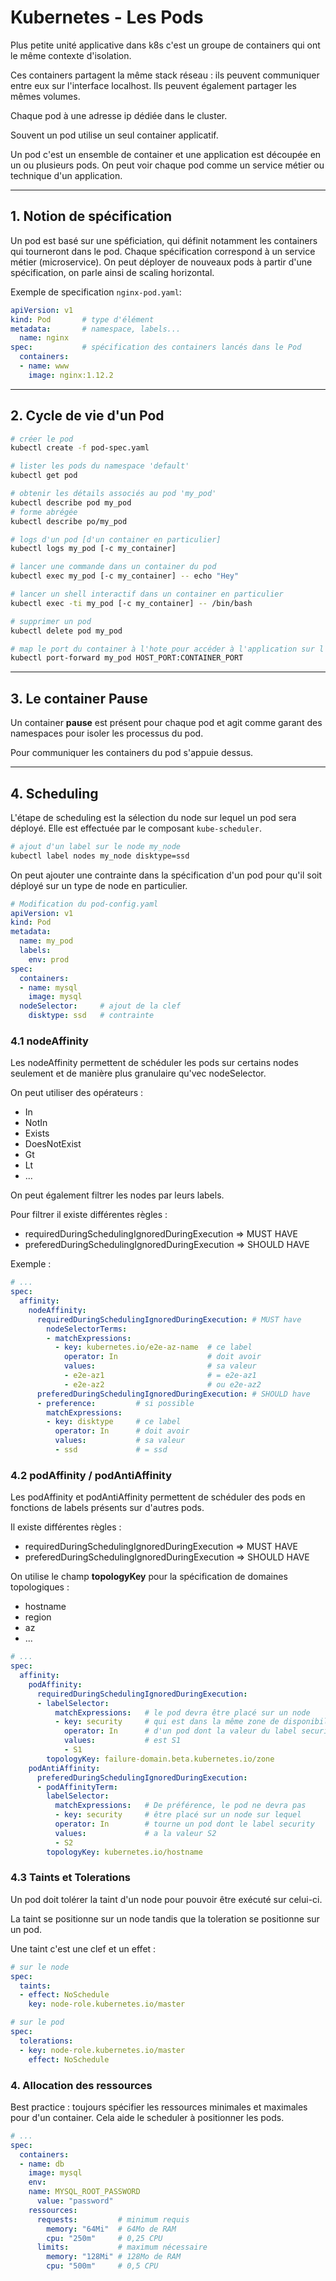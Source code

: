 # Kubernetes - Les Pods

Plus petite unité applicative dans k8s c'est un groupe de containers qui ont le même contexte d'isolation.

Ces containers partagent la même stack réseau : ils peuvent communiquer entre eux sur l'interface localhost. Ils peuvent également partager les mêmes volumes.

Chaque pod à une adresse ip dédiée dans le cluster.

Souvent un pod utilise un seul container applicatif.

Un pod c'est un ensemble de container et une application est découpée en un ou plusieurs pods. On peut voir chaque pod comme un service métier ou technique d'un application.

---

## 1. Notion de spécification

Un pod est basé sur une spéficiation, qui définit notamment les containers qui tourneront dans le pod. Chaque spécification correspond à un service métier (microservice).
On peut déployer de nouveaux pods à partir d'une spécification, on parle ainsi de scaling horizontal.

Exemple de specification ``nginx-pod.yaml``:

````yaml
apiVersion: v1
kind: Pod       # type d'élément
metadata:       # namespace, labels...
  name: nginx 
spec:           # spécification des containers lancés dans le Pod
  containers:
  - name: www
    image: nginx:1.12.2
````

---

## 2. Cycle de vie d'un Pod

````bash
# créer le pod
kubectl create -f pod-spec.yaml
````
````bash
# lister les pods du namespace 'default'
kubectl get pod
````
````bash
# obtenir les détails associés au pod 'my_pod'
kubectl describe pod my_pod
# forme abrégée
kubectl describe po/my_pod
````
````bash
# logs d'un pod [d'un container en particulier]
kubectl logs my_pod [-c my_container]
````
````bash
# lancer une commande dans un container du pod
kubectl exec my_pod [-c my_container] -- echo "Hey"
````
````bash
# lancer un shell interactif dans un container en particulier
kubectl exec -ti my_pod [-c my_container] -- /bin/bash
````
````bash
# supprimer un pod
kubectl delete pod my_pod
````
````bash
# map le port du container à l'hote pour accéder à l'application sur l'hote
kubectl port-forward my_pod HOST_PORT:CONTAINER_PORT
````

---

## 3. Le container Pause

Un container **pause** est présent pour chaque pod et agit comme garant des namespaces pour isoler les processus du pod.

Pour communiquer les containers du pod s'appuie dessus.

---

## 4. Scheduling

L'étape de scheduling est la sélection du node sur lequel un pod sera déployé. Elle est effectuée par le composant ``kube-scheduler``.

````bash
# ajout d'un label sur le node my_node 
kubectl label nodes my_node disktype=ssd
````

On peut ajouter une contrainte dans la spécification d'un pod pour qu'il soit déployé sur un type de node en particulier.

````yaml
# Modification du pod-config.yaml
apiVersion: v1
kind: Pod
metadata:
  name: my_pod
  labels:
    env: prod
spec:
  containers:
  - name: mysql
    image: mysql
  nodeSelector:     # ajout de la clef
    disktype: ssd   # contrainte
````

### 4.1 nodeAffinity

Les nodeAffinity permettent de schéduler les pods sur certains nodes seulement et de manière plus granulaire qu'vec nodeSelector.

On peut utiliser des opérateurs :
- In
- NotIn
- Exists
- DoesNotExist
- Gt
- Lt
- ...

On peut également filtrer les nodes par leurs labels.

Pour filtrer il existe différentes règles :
- requiredDuringSchedulingIgnoredDuringExecution => MUST HAVE 
- preferedDuringSchedulingIgnoredDuringExecution => SHOULD HAVE

Exemple :

````yaml
# ...
spec:
  affinity:
    nodeAffinity:
      requiredDuringSchedulingIgnoredDuringExecution: # MUST have
        nodeSelectorTerms:
        - matchExpressions:
          - key: kubernetes.io/e2e-az-name  # ce label
            operator: In                    # doit avoir
            values:                         # sa valeur
            - e2e-az1                       # = e2e-az1
            - e2e-az2                       # ou e2e-az2
      preferedDuringSchedulingIgnoredDuringExecution: # SHOULD have
      - preference:         # si possible
        matchExpressions:
        - key: disktype     # ce label
          operator: In      # doit avoir
          values:           # sa valeur
          - ssd             # = ssd
````

### 4.2 podAffinity / podAntiAffinity

Les podAffinity et podAntiAffinity permettent de schéduler des pods en fonctions de labels présents sur d'autres pods.

Il existe différentes règles :
- requiredDuringSchedulingIgnoredDuringExecution => MUST HAVE 
- preferedDuringSchedulingIgnoredDuringExecution => SHOULD HAVE

On utilise le champ **topologyKey** pour la spécification de domaines topologiques :
- hostname
- region
- az
- ...

````yaml
# ...
spec:
  affinity:
    podAffinity:
      requiredDuringSchedulingIgnoredDuringExecution:
      - labelSelector:
          matchExpressions:   # le pod devra être placé sur un node
          - key: security     # qui est dans la même zone de disponibilité
            operator: In      # d'un pod dont la valeur du label security
            values:           # est S1
            - S1
        topologyKey: failure-domain.beta.kubernetes.io/zone
    podAntiAffinity:
      preferedDuringSchedulingIgnoredDuringExecution:
      - podAffinityTerm:
        labelSelector:
          matchExpressions:   # De préférence, le pod ne devra pas
          - key: security     # être placé sur un node sur lequel
          operator: In        # tourne un pod dont le label security
          values:             # a la valeur S2
          - S2
        topologyKey: kubernetes.io/hostname
````

### 4.3 Taints et Tolerations

Un pod doit tolérer la taint d'un node pour pouvoir être exécuté sur celui-ci.

La taint se positionne sur un node tandis que la toleration se positionne sur un pod.

Une taint c'est une clef et un effet :

````yaml
# sur le node
spec:
  taints:
  - effect: NoSchedule
    key: node-role.kubernetes.io/master
````

````yaml
# sur le pod
spec:
  tolerations:
  - key: node-role.kubernetes.io/master
    effect: NoSchedule
````

### 4. Allocation des ressources

Best practice : toujours spécifier les ressources minimales et maximales pour d'un container. Cela aide le scheduler à positionner les pods.

````yaml
# ...
spec:
  containers:
  - name: db
    image: mysql
    env:
    name: MYSQL_ROOT_PASSWORD
      value: "password"
    ressources:
      requests:         # minimum requis
        memory: "64Mi"  # 64Mo de RAM
        cpu: "250m"     # 0,25 CPU
      limits:           # maximum nécessaire
        memory: "128Mi" # 128Mo de RAM
        cpu: "500m"     # 0,5 CPU
````
